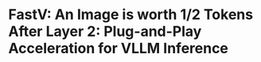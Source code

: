 # FastV: An Image is worth 1/2 Tokens After Layer 2: Plug-and-Play Acceleration for VLLM Inference   
